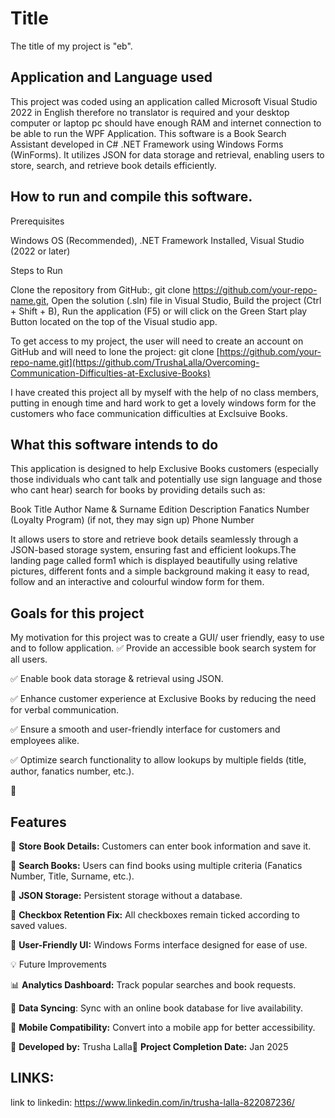 <h1>Title</h1>

The title of my project is "eb".

<h2>Application and Language used</h2>

This project was coded using an application called Microsoft Visual Studio 2022 in English therefore no translator is required and your desktop computer or laptop pc should have enough RAM and internet connection to be able to run the WPF Application. This software is a Book Search Assistant developed in C# .NET Framework using Windows Forms (WinForms). It utilizes JSON for data storage and retrieval, enabling users to store, search, and retrieve book details efficiently.

<h2>How to run and compile this software.</h2>

Prerequisites

Windows OS (Recommended), .NET Framework Installed, Visual Studio (2022 or later)

Steps to Run

Clone the repository from GitHub:, git clone https://github.com/your-repo-name.git, Open the solution (.sln) file in Visual Studio, Build the project (Ctrl + Shift + B), Run the application (F5) or will click on the Green Start play Button located on the top of the Visual studio app.

To get access to my project, the user will need to create an account on GitHub and will need to lone the project: git clone [https://github.com/your-repo-name.git](https://github.com/TrushaLalla/Overcoming-Communication-Difficulties-at-Exclusive-Books)

I have created this project all by myself with the help of no class members, putting in enough time and hard work to get a lovely windows form for the customers who face communication difficulties at Exclsuive Books.

<h2>What this software intends to do</h2>

This application is designed to help Exclusive Books customers (especially those individuals who cant talk and potentially use sign language and those who cant hear) search for books by providing details such as:

Book Title
Author Name & Surname
Edition
Description
Fanatics Number (Loyalty Program) (if not, they may sign up)
Phone Number

It allows users to store and retrieve book details seamlessly through a JSON-based storage system, ensuring fast and efficient lookups.The landing page called form1 which is displayed beautifully using relative pictures, different fonts and a simple background making it easy to read, follow and an interactive and colourful window form for them.

<h2>Goals for this project</h2>

My motivation for this project was to create a GUI/ user friendly, easy to use and to follow application.
✅ Provide an accessible book search system for all users.

✅ Enable book data storage & retrieval using JSON.

✅ Enhance customer experience at Exclusive Books by reducing the need for verbal communication.

✅ Ensure a smooth and user-friendly interface for customers and employees alike.

✅ Optimize search functionality to allow lookups by multiple fields (title, author, fanatics number, etc.).

🔧 <h2>Features</h2>

📖 <b>Store Book Details:</b> Customers can enter book information and save it.

🔎 <b>Search Books:</b> Users can find books using multiple criteria (Fanatics Number, Title, Surname, etc.).

📁 <b>JSON Storage:</b> Persistent storage without a database.

📌 <b>Checkbox Retention Fix:</b> All checkboxes remain ticked according to saved values.

🎨 <b>User-Friendly UI:</b> Windows Forms interface designed for ease of use.

💡 Future Improvements

📊 <b>Analytics Dashboard:</b> Track popular searches and book requests.

🔄 <b>Data Syncing</b>: Sync with an online book database for live availability.

📱 <b>Mobile Compatibility:</b> Convert into a mobile app for better accessibility.

📢 <b>Developed by:</b> Trusha Lalla📅 <b>Project Completion Date:</b> Jan 2025

<h2>LINKS:</h2>

link to linkedin: https://www.linkedin.com/in/trusha-lalla-822087236/ 
